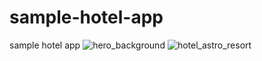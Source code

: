 # sample-hotel-app
sample hotel app
![hero_background](https://user-images.githubusercontent.com/47109312/120849791-30d48d80-c594-11eb-9175-f49b36f61cc1.jpg)
![hotel_astro_resort](https://user-images.githubusercontent.com/47109312/120849807-35994180-c594-11eb-8547-f806660ab12a.jpg)
